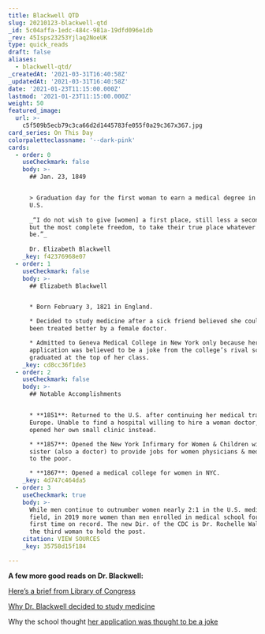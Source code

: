 ```yaml
---
title: Blackwell QTD
slug: 20210123-blackwell-qtd
_id: 5c04affa-1edc-484c-981a-19dfd096e1db
_rev: 45Isps23253Yjlaq2NoeUK
type: quick_reads
draft: false
aliases:
  - blackwell-qtd/
_createdAt: '2021-03-31T16:40:58Z'
_updatedAt: '2021-03-31T16:40:58Z'
date: '2021-01-23T11:15:00.000Z'
lastmod: '2021-01-23T11:15:00.000Z'
weight: 50
featured_image:
  url: >-
    c5f509b5ecb79c3ca66d2d1445783fe055f0a29c367x367.jpg
card_series: On This Day
colorpaletteclassname: '--dark-pink'
cards:
  - order: 0
    useCheckmark: false
    body: >-
      ## Jan. 23, 1849


      > Graduation day for the first woman to earn a medical degree in the
      U.S.  
        
      _“I do not wish to give [women] a first place, still less a second one –
      but the most complete freedom, to take their true place whatever it may
      be.”_  
        
      Dr. Elizabeth Blackwell
    _key: f42376968e07
  - order: 1
    useCheckmark: false
    body: >-
      ## Elizabeth Blackwell


      * Born February 3, 1821 in England.

      * Decided to study medicine after a sick friend believed she could have
      been treated better by a female doctor.

      * Admitted to Geneva Medical College in New York only because her
      application was believed to be a joke from the college’s rival school; she
      graduated at the top of her class.
    _key: cd8cc36f1de3
  - order: 2
    useCheckmark: false
    body: >-
      ## Notable Accomplishments


      * **1851**: Returned to the U.S. after continuing her medical training in
      Europe. Unable to find a hospital willing to hire a woman doctor, she
      opened her own small clinic instead.

      * **1857**: Opened the New York Infirmary for Women & Children with her
      sister (also a doctor) to provide jobs for women physicians & medical care
      to the poor.

      * **1867**: Opened a medical college for women in NYC.
    _key: 4d747c464da5
  - order: 3
    useCheckmark: true
    body: >-
      While men continue to outnumber women nearly 2:1 in the U.S. medical
      field, in 2019 more women than men enrolled in medical school for the very
      first time on record. The new Dir. of the CDC is Dr. Rochelle Walensky -
      the third woman to hold the post.
    citation: VIEW SOURCES
    _key: 35758d15f184

---
```

**A few more good reads on Dr. Blackwell:**

[Here’s a brief from Library of Congress](https://www.loc.gov/item/today-in-history/january-23)

[Why Dr. Blackwell decided to study medicine](https://www.womenshistory.org/education-resources/biographies/elizabeth-blackwell)

Why the school thought [her application was thought to be a joke](https://www.loc.gov/item/mcc.065/)